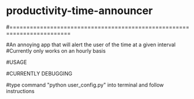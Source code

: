 # productivity-time-announcer

#========================================================================

#An annoying app that will alert the user of the time at a given interval
#Currently only works on an hourly basis

#USAGE

#CURRENTLY DEBUGGING

#type command "python user_config.py" into terminal and follow instructions

